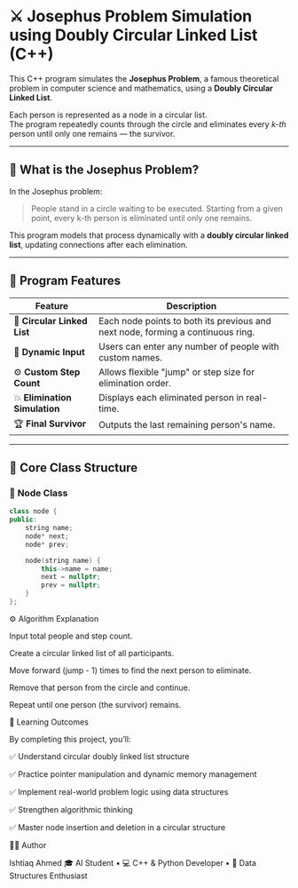 # ⚔️ **Josephus Problem Simulation using Doubly Circular Linked List (C++)**

This C++ program simulates the **Josephus Problem**, a famous theoretical problem in computer science and mathematics, using a **Doubly Circular Linked List**.  

Each person is represented as a node in a circular list.  
The program repeatedly counts through the circle and eliminates every *k-th* person until only one remains — the survivor.

---

## 🧠 **What is the Josephus Problem?**

In the Josephus problem:  
> People stand in a circle waiting to be executed. Starting from a given point, every k-th person is eliminated until only one remains.

This program models that process dynamically with a **doubly circular linked list**, updating connections after each elimination.

---

## 🧩 **Program Features**

| **Feature** | **Description** |
|--------------|-----------------|
| 🔁 **Circular Linked List** | Each node points to both its previous and next node, forming a continuous ring. |
| 👥 **Dynamic Input** | Users can enter any number of people with custom names. |
| ⚙️ **Custom Step Count** | Allows flexible "jump" or step size for elimination order. |
| 💥 **Elimination Simulation** | Displays each eliminated person in real-time. |
| 🏆 **Final Survivor** | Outputs the last remaining person's name. |

---

## 🧱 **Core Class Structure**

### 🔹 **Node Class**

```cpp
class node {
public:
    string name;
    node* next;
    node* prev;

    node(string name) {
        this->name = name;
        next = nullptr;
        prev = nullptr;
    }
};


```

⚙️ Algorithm Explanation

Input total people and step count.

Create a circular linked list of all participants.

Move forward (jump - 1) times to find the next person to eliminate.

Remove that person from the circle and continue.

Repeat until one person (the survivor) remains.



🎯 Learning Outcomes

By completing this project, you’ll:

✅ Understand circular doubly linked list structure

✅ Practice pointer manipulation and dynamic memory management

✅ Implement real-world problem logic using data structures

✅ Strengthen algorithmic thinking

✅ Master node insertion and deletion in a circular structure


👨‍💻 Author

Ishtiaq Ahmed
🎓 AI Student • 💻 C++ & Python Developer • 🧠 Data Structures Enthusiast
